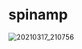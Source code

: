 # spinamp

![20210317_210756](https://user-images.githubusercontent.com/6553778/150114278-7a238aa2-8d8e-45be-ba47-a5a9613a6b65.png)
